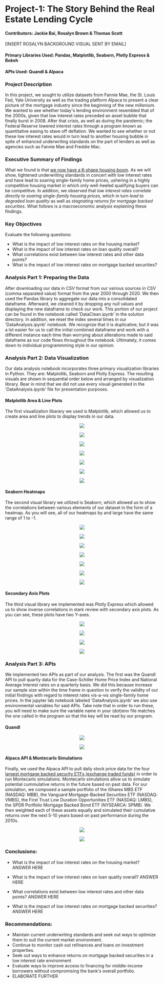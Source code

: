 # Project-1: The Story Behind the Real Estate Lending Cycle
#### Contributors: Jackie Bai, Rosalyn Brown & Thomas Scott

[INSERT ROSALYN BACKGROUND VISUAL SENT BY EMAIL]

#### Primary Libraries Used: Pandas, Matplotlib, Seaborn, Plotly Express & Bokeh

#### APIs Used: Quandl & Alpaca

### Project Description 
In this project, we sought to utilize datasets from Fannie Mae, the St. Louis Fed, Yale University as well as the trading platform Alpaca to present a clear picture of the mortgage industry since the beginning of the new millenium. We wanted to see whether today's lending environment resembled that of the 2000s, given that low interest rates preceded an asset bubble that finally burst in 2008. After that crisis, as well as during the pandemic; the Federal Reserve lowered interest rates through a program known as quantitative easing to stave off deflation. We wanted to see whether or not these low interest rates would in turn lead to another housing bubble in spite of enhanced underwriting standards on the part of lenders as well as agencies such as Fannie Mae and Freddie Mac.

### Executive Summary of Findings
What we found is that [we now have a K-shape housing boom](https://www.axios.com/housing-bubble-federal-reserve-intervention-1ac8151e-d8f3-4984-af23-23414932a32b.html). As we will show, tightened underwriting standards in concert with low interest rates and have lead to soaring single-family home prices, ushering in a highly competitive housing market in which only well-heeled qualifying buyers can be competitive. In addition, we observed that *low interest rates correlate directly to soaring single-family housing prices*, which in turn *lead to degraded loan quality* as well as *stagnating returns for mortgage backed securities*. What follows is a macroeconomic analysis explaining these findings.

### Key Objectives
Evaluate the following questions:
- What is the impact of low interest rates on the housing market?
- What is the impact of low interest rates on loan quality overall?
- What correlations exist between low interest rates and other data points?
- What is the impact of low interest rates on mortgage backed securities?

### Analysis Part 1: Preparing the Data
After downloading our data in CSV format from our various sources in CSV (comma separated value) format from the year 2000 through 2020. We then used the Pandas library to aggregate our data into a consolidated dataframe. Afterward, we cleaned it by dropping any null values and displaying the new dataframe to check our work. This portion of our project can be found in the notebook called 'DataClean.ipynb' in the solution directory. In addition, we reset the index several times in our 'DataAnalysis.ipynb' notebook. We recognize that it is duplicative, but it was a lot easier for us to call the initial combined dataframe and work with a different instance each time than worrying about alterations made to said dataframe as our code flows throughout the notebook. Ultimately, it comes down to individual programmming style in our opinion.

### Analysis Part 2: Data Visualization
Our data analysis notebook incorporates three primary visualization libraries in Python. They are: Matplotlib, Seaborn and Plotly Express. The resulting visuals are shown in sequential order below and arranged by visualization library. Bear in mind that we did not use every visual generated in the 'DataAnalysis.ipynb' file for presentation purposes.

#### Matplotlib Area & Line Plots
The first visualization libarary we used is Matplotlib, which allowed us to create area and line plots to display trends in our data. 

<p align="center"><img src="https://raw.githubusercontent.com/ThomasJScott3/Housing-Market-Project-1/main/Images/Case-Schiller_vs_Interest_Rate_Plot.png"></p>

<p align="center"><img src="https://raw.githubusercontent.com/ThomasJScott3/Housing-Market-Project-1/main/Images/Federal_Funds_Rate_vs_Interest_Rate_Plot.png"></p>

<p align="center"><img src="https://raw.githubusercontent.com/ThomasJScott3/Housing-Market-Project-1/main/Images/Loan_Volume_vs_Interest_Rate_Plot.png"></p>

<p align="center"><img src="https://raw.githubusercontent.com/ThomasJScott3/Housing-Market-Project-1/main/Images/FICO_Score_vs_Interest_Rate_Plot.png"></p>

<p align="center"><img src="https://raw.githubusercontent.com/ThomasJScott3/Housing-Market-Project-1/main/Images/Weighted_LTV_vs_FICO_Plot.png"></p>

<p align="center"><img src="https://raw.githubusercontent.com/ThomasJScott3/Housing-Market-Project-1/main/Images/Weighted_Interest_Rate_vs_LTV_Plot.png"></p>

<p align="center"><img src="https://raw.githubusercontent.com/ThomasJScott3/Housing-Market-Project-1/main/Images/Investor_vs_Cashout_Plot.png"></p>


#### Seaborn Heatmaps
The second visual library we utilized is Seaborn, which allowed us to show the correlations between various elements of our dataset in the form of a heatmap. As you will see, all of our heatmaps by and large have the same range of 1 to -1. 

<p align="center"><img src="https://raw.githubusercontent.com/ThomasJScott3/Housing-Market-Project-1/main/Images/Case-Schiller_vs_Interest_Rate_Heatmap.png"></p>

<p align="center"><img src="https://raw.githubusercontent.com/ThomasJScott3/Housing-Market-Project-1/main/Images/Federal_Funds_Rate_vs_Interest_Rate_Heatmap.png"></p>

<p align="center"><img src="https://raw.githubusercontent.com/ThomasJScott3/Housing-Market-Project-1/main/Images/Loan_Volume_vs_Interest_Rate_Heatmap.png"></p>

<p align="center"><img src="https://raw.githubusercontent.com/ThomasJScott3/Housing-Market-Project-1/main/Images/FICO_Score_vs_Interest_Rate_Heatmap.png"></p>

<p align="center"><img src="https://raw.githubusercontent.com/ThomasJScott3/Housing-Market-Project-1/main/Images/Weighted_LTV_vs_FICO_Heatmap.png"></p>

<p align="center"><img src="https://raw.githubusercontent.com/ThomasJScott3/Housing-Market-Project-1/main/Images/Weighted_Interest_Rate_vs_LTV_Heatmap.png"></p>

<p align="center"><img src="https://raw.githubusercontent.com/ThomasJScott3/Housing-Market-Project-1/main/Images/Investor_vs_Cashout_Heatmap.png"></p>

#### Secondary Axis Plots
The third visual library we implemented was Plotly Express which allowed us to show inverse correlations in stark review with secondary axis plots. As you can see, these plots have two Y-axes.  

<p align="center"><img src="https://raw.githubusercontent.com/ThomasJScott3/Housing-Market-Project-1/main/Images/Debt_to_Income_Ratio_vs_FICO_Plot.png"></p>

<p align="center"><img src="https://raw.githubusercontent.com/ThomasJScott3/Housing-Market-Project-1/main/Images/Number_of_Loans_Originated_vs_FICO_Plot.png"></p>

<p align="center"><img src="https://raw.githubusercontent.com/ThomasJScott3/Housing-Market-Project-1/main/Images/Number_of_Loans_Originated_vs_LTV_Plot.png"></p>

<p align="center"><img src="https://raw.githubusercontent.com/ThomasJScott3/Housing-Market-Project-1/main/Images/Case-Schiller_vs_Prapayment_Percentage_Plot.png"></p>


### Analysis Part 3: APIs
 We implemented two APIs as part of our analysis. The first was the Quandl API to pull quartly data for the Case-Schiller Home Price Index and National Average Interest rates on a quarterly basis. We did this because increase our sample size within the time frame in question to verify the validity of our initial findings with regard to interest rates vis-a-vis single-family home prices. In the jupyter lab notebook labeled 'DataAnalysis.ipynb' we also use environmental variables for said APIs. Take note that in order to run these, you will need to make sure the variable name in your (dot)env file matches the one called in the program so that the key will be read by our program. 
 
 #### Quandl
<p align="center"><img src="https://raw.githubusercontent.com/ThomasJScott3/Housing-Market-Project-1/main/Images/Quandl_Quarterly_Case-Schiller_vs_Interest_Rate_Plot.png"></p>

<p align="center"><img src="https://raw.githubusercontent.com/ThomasJScott3/Housing-Market-Project-1/main/Images/Quandl_Quarterly_Case-Schiller_vs_Interest_Rate_Heatmap.png"></p>

#### Alpaca API & Montecarlo Simulations
Finally, we used the Alpaca API to pull daily stock price data for the four [largest mortgage backed security ETFs (exchange traded funds)](https://etfdb.com/etfdb-category/mortgage-backed-securities/) in order to run Montecarlo simulations. Montecarlo simulations allow us to simulate potential cummulative returns in the future based on past data. For our simulation, we composed a sample portfolio of the iShares MBS ETF (NASDAQ: MBB), the Vanguard Mortgage-Backed Securities ETF (NASDAQ: VMBS), the First Trust Low Duration Opportunities ETF (NASDAQ: LMBS), the SPDR Portfolio Mortgage Backed Bond ETF (NYSEARCA: SPMB). We then weighted each of these assets equally and simulated their cumulative returns over the next 5-10 years based on past performance during the 2010s.

<p align="center"><img src="https://raw.githubusercontent.com/ThomasJScott3/Housing-Market-Project-1/main/Images/Mortgage_Backed_Securities_ETF_Montecarlo_5_Year.png"></p>

<p align="center"><img src="https://raw.githubusercontent.com/ThomasJScott3/Housing-Market-Project-1/main/Images/Mortgage_Backed_Securities_ETF_Montecarlo_10_Year.png"></p>

### Conclusions:
- What is the impact of low interest rates on the housing market?
ANSWER HERE

- What is the impact of low interest rates on loan quality overall?
ANSWER HERE

- What correlations exist between low interest rates and other data points?
ANSWER HERE

- What is the impact of low interest rates on mortgage backed securities?
ANSWER HERE

### Recommendations:
- Maintain current underwriting standards and seek out ways to optimize them to suit the current market environment.
- Continue to monitor cash out refinances and loans on investment properties.
- Seek out ways to enhance returns on mortgage backed securities in a low interest rate environment
- Evaluate ways to improve access to financing for middle-income borrowers without compromising the bank's overall portfolio.
- ELABORATE FURTHER


